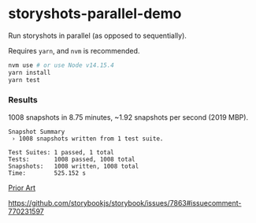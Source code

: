 # storyshots-parallel-demo

Run storyshots in parallel (as opposed to sequentially).

Requires `yarn`, and `nvm` is recommended.

```sh
nvm use # or use Node v14.15.4
yarn install
yarn test
```

### Results

1008 snapshots in 8.75 minutes, ~1.92 snapshots per second (2019 MBP).

```
Snapshot Summary
 › 1008 snapshots written from 1 test suite.

Test Suites: 1 passed, 1 total
Tests:       1008 passed, 1008 total
Snapshots:   1008 written, 1008 total
Time:        525.152 s
```

[Prior Art](https://github.com/jdelStrother/storybook/compare/b2eebbb5801bdb833916fdd6efedcee2a11cf253...5259806c4f4e6c172687b7532dcd891ccd58874d)

https://github.com/storybookjs/storybook/issues/7863#issuecomment-770231597
